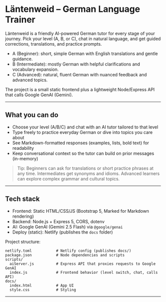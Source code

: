 # Läntenweid – German Language Trainer

Läntenweid is a friendly AI-powered German tutor for every stage of your journey. Pick your level (A, B, or C), chat in natural language, and get guided corrections, translations, and practice prompts.

- A (Beginner): short, simple German with English translations and gentle guidance.
- B (Intermediate): mostly German with helpful clarifications and vocabulary expansion.
- C (Advanced): natural, fluent German with nuanced feedback and advanced topics.

The project is a small static frontend plus a lightweight Node/Express API that calls Google	GenAI (Gemini).

---

## What you can do

- Choose your level (A/B/C) and chat with an AI tutor tailored to that level
- Type freely to practice everyday German or dive into topics you care about
- See Markdown-formatted responses (examples, lists, bold text) for readability
- Keep conversational context so the tutor can build on prior messages (in-memory)

> Tip: Beginners can ask for translations or short practice phrases at any time. Intermediates get synonyms and idioms. Advanced learners can explore complex grammar and cultural topics.

---

## Tech stack

- Frontend: Static HTML/CSS/JS (Bootstrap 5, Marked for Markdown rendering)
- Backend: Node.js + Express 5, CORS, dotenv
- AI: Google GenAI (Gemini 2.5 Flash) via `@google/genai`
- Deploy (static): Netlify (publishes the `docs` folder)

Project structure:

```
netlify.toml           # Netlify config (publishes docs/)
package.json           # Node dependencies and scripts
scripts/
  aiServer.js          # Express API that proxies requests to Google GenAI
  index.js             # Frontend behavior (level switch, chat, calls API)
docs/
  index.html           # App UI
  style.css            # Styling
```

---
